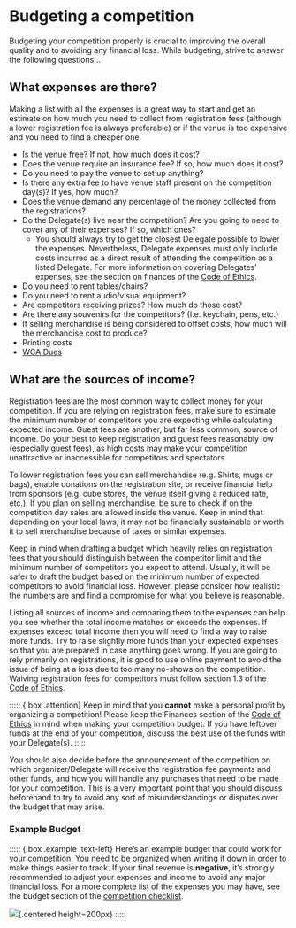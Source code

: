 # Budgeting a competition

Budgeting your competition properly is crucial to improving the overall quality and to avoiding any financial loss. While budgeting, strive to answer the following questions...

## What expenses are there?

Making a list with all the expenses is a great way to start and get an estimate on how much you need to collect from registration fees (although a lower registration fee is always preferable) or if the venue is too expensive and you need to find a cheaper one.

-   Is the venue free? If not, how much does it cost?
-   Does the venue require an insurance fee? If so, how much does it cost?
-   Do you need to pay the venue to set up anything?
-   Is there any extra fee to have venue staff present on the competition day(s)? If yes, how much?
-   Does the venue demand any percentage of the money collected from the registrations?
-   Do the Delegate(s) live near the competition? Are you going to need to cover any of their expenses? If so, which ones?
    -   You should always try to get the closest Delegate possible to lower the expenses. Nevertheless, Delegate expenses must only include costs incurred as a direct result of attending the competition as a listed Delegate. For more information on covering Delegates’ expenses, see the section on finances of the [Code of Ethics](https://www.worldcubeassociation.org/documents/Code%20of%20Ethics.pdf).
-   Do you need to rent tables/chairs?
-   Do you need to rent audio/visual equipment?
-   Are competitors receiving prizes? How much do those cost?
-   Are there any souvenirs for the competitors? (I.e. keychain, pens, etc.)
-   If selling merchandise is being considered to offset costs, how much will the merchandise cost to produce?
-   Printing costs
-   [WCA Dues](https://www.worldcubeassociation.org/documents/policies/external/Dues%20System.pdf)

## What are the sources of income?

Registration fees are the most common way to collect money for your competition. If you are relying on registration fees, make sure to estimate the minimum number of competitors you are expecting while calculating expected income. Guest fees are another, but far less common, source of income. Do your best to keep registration and guest fees reasonably low (especially guest fees), as high costs may make your competition unattractive or inaccessible for competitors and spectators.

To lower registration fees you can sell merchandise (e.g. Shirts, mugs or bags), enable donations on the registration site, or receive financial help from sponsors (e.g. cube stores, the venue itself giving a reduced rate, etc.). If you plan on selling merchandise, be sure to check if on the competition day sales are allowed inside the venue. Keep in mind that depending on your local laws, it may not be financially sustainable or worth it to sell merchandise because of taxes or similar expenses.

Keep in mind when drafting a budget which heavily relies on registration fees that you should distinguish between the competitor limit and the minimum number of competitors you expect to attend. Usually, it will be safer to draft the budget based on the minimum number of expected competitors to avoid financial loss. However, please consider how realistic the numbers are and find a compromise for what you believe is reasonable.

Listing all sources of income and comparing them to the expenses can help you see whether the total income matches or exceeds the expenses. If expenses exceed total income then you will need to find a way to raise more funds. Try to raise slightly more funds than your expected expenses so that you are prepared in case anything goes wrong. If you are going to rely primarily on registrations, it is good to use online payment to avoid the issue of being at a loss due to too many no-shows on the competition. Waiving registration fees for competitors must follow section 1.3 of the [Code of Ethics](https://www.worldcubeassociation.org/documents/Code%20of%20Ethics.pdf).

::::: {.box .attention}
Keep in mind that you **cannot** make a personal profit by organizing a competition! Please keep the Finances section of the [Code of Ethics](https://www.worldcubeassociation.org/documents/Code%20of%20Ethics.pdf) in mind when making your competition budget. If you have leftover funds at the end of your competition, discuss the best use of the funds with your Delegate(s).
:::::

You should also decide before the announcement of the competition on which organizer/Delegate will receive the registration fee payments and other funds, and how you will handle any purchases that need to be made for your competition. This is a very important point that you should discuss beforehand to try to avoid any sort of misunderstandings or disputes over the budget that may arise.

### Example Budget

::::: {.box .example .text-left}
Here’s an example budget that could work for your competition. You need to be organized when writing it down in order to make things easier to track. If your final revenue is **negative**, it’s strongly recommended to adjust your expenses and income to avoid any major financial loss. For a more complete list of the expenses you may have, see the budget section of the [competition checklist](https://www.worldcubeassociation.org/edudoc/organizer-guidelines/checklist.pdf).

![](images/budget.png){.centered height=200px}
:::::
